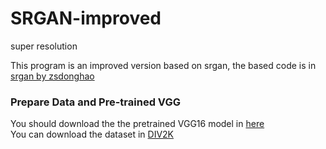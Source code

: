 # SRGAN-improved
super resolution

This program is an improved version based on srgan, the based code is in [srgan by zsdonghao](https://github.com/tensorlayer/srgan)

### Prepare Data and Pre-trained VGG
You should download the the pretrained VGG16 model in [here](https://www.cs.toronto.edu/~frossard/vgg16/vgg16_weights.npz)<br> 
You can download the dataset in [DIV2K](http://www.vision.ee.ethz.ch/ntire17/)


